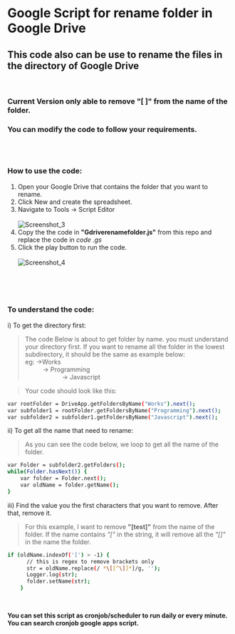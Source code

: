 # Google Script for rename folder in Google Drive

## This code also can be use to rename the files in the directory of Google Drive
<br>

### Current Version only able to remove "[ ]" from the name of the folder.
### You can modify the code to follow your requirements.

<br>
<br>

### How to use the code:

1. Open your Google Drive that contains the folder that you want to rename.
2. Click New and create the spreadsheet.
3. Navigate to Tools -> Script Editor</br><br>
![Screenshot_3](https://user-images.githubusercontent.com/13710927/99679695-3286aa00-2ab7-11eb-928d-29359a4b63e2.png) <br>
4. Copy the the code in **"Gdriverenamefolder.js"** from this repo and replace the code in *code .gs*
5. Click the play button to run the code.<br><br>
![Screenshot_4](https://user-images.githubusercontent.com/13710927/99679752-43372000-2ab7-11eb-9096-77f1750e7992.png)


<br><br><br>

### To understand the code:
i) To get the directory first:

> The code Below is about to get folder by name. you must understand your directory first. If you want to rename all the folder in the lowest subdirectory, it should be the same as example below:<br>
eg: ->Works<br>
&nbsp;&nbsp;&nbsp;&nbsp;&nbsp;&nbsp;&nbsp;&nbsp;&nbsp;&nbsp;-> Programming<br>
&nbsp;&nbsp;&nbsp;&nbsp;&nbsp;&nbsp;&nbsp;&nbsp;&nbsp;&nbsp;&nbsp;&nbsp;&nbsp;&nbsp;&nbsp;&nbsp;&nbsp;&nbsp;&nbsp;&nbsp;&nbsp;-> Javascript

> Your code should look like this:

~~~sh
var rootFolder = DriveApp.getFoldersByName("Works").next();
var subfolder1 = rootFolder.getFoldersByName("Programming").next();
var subfolder2 = subfolder1.getFoldersByName("Javascript").next();
~~~

ii) To get all the name that need to rename:
> As you can see the code below, we loop to get all the name of the folder.
~~~sh
var Folder = subfolder2.getFolders();
while(Folder.hasNext()) {
    var folder = Folder.next();
    var oldName = folder.getName();
}
~~~


iii) Find the value you the first characters that you want to remove. After that, remove it.
> For this example, I want to remove **"[test]"** from the name of the folder. If the name contains *"["* in the string, it will remove all the *"[]"* in the name the folder.
~~~sh
if (oldName.indexOf('[') > -1) {
      // this is regex to remove brackets only      
      str = oldName.replace(/ *\[[^\]]*]/g, '');
      Logger.log(str);
      folder.setName(str);
    }
~~~

<br>

**You can set this script as cronjob/scheduler to run daily or every minute. You can search cronjob google apps script.**



